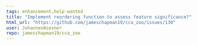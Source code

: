 ```yaml
---
tags: enhancement,help-wanted
title: "Implement reordering function to assess feature significance?"
html_url: "https://github.com/jameschapman19/cca_zoo/issues/130"
user: JohannesWiesner
repo: jameschapman19/cca_zoo
---
```


